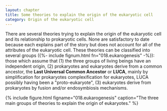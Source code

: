 ```yaml
---
layout: chapter
title: Some theories to explain the origin of the eukaryotic cell
category: Origin of the eukaryotic cell
---
```

There are several theories trying to explain the origin of the eukaryotic cell and its relationship to prokaryotic cells. None are satisfactory to date because each explains part of the story but does not account for all of the attributes of the eukaryotic cell. These theories can be classified into several groups ({%- include fignum.html fn="018.eukarogenesis" -%}): those which assume that (1) the three groups of living beings have an independent origin, (2) prokaryotes and eukaryotes derive from a common ancestor, the **Last Universal Common Ancestor** or **LUCA**, mainly by simplification for prokaryotes complexification for eukaryotes, LUCA possibly having been a "proto-eukaryote", (3) eukaryotes derive from prokaryotes by fusion and/or endosymbiosis mechanisms.

{% include figure.html figname="018.eukarogenesis" caption="The three main groups of theories to explain the origin of eukaryotes." %}

